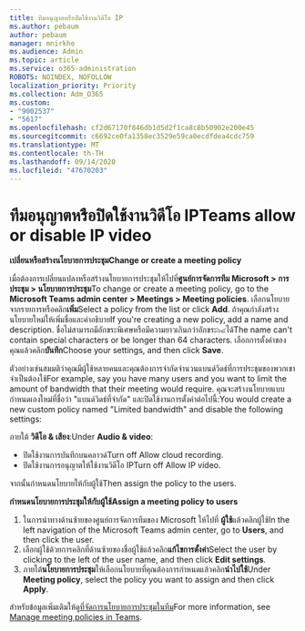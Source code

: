 ```yaml
---
title: ทีมอนุญาตหรือปิดใช้งานวิดีโอ IP
ms.author: pebaum
author: pebaum
manager: mnirkhe
ms.audience: Admin
ms.topic: article
ms.service: o365-administration
ROBOTS: NOINDEX, NOFOLLOW
localization_priority: Priority
ms.collection: Adm_O365
ms.custom:
- "9002537"
- "5617"
ms.openlocfilehash: cf2d67170f846db1d5d2f1ca8c8b50902e200e45
ms.sourcegitcommit: c6692ce0fa1358ec3529e59ca0ecdfdea4cdc759
ms.translationtype: MT
ms.contentlocale: th-TH
ms.lasthandoff: 09/14/2020
ms.locfileid: "47670203"
---
```

# <a name="teams-allow-or-disable-ip-video"></a><span data-ttu-id="a810e-102">ทีมอนุญาตหรือปิดใช้งานวิดีโอ IP</span><span class="sxs-lookup"><span data-stu-id="a810e-102">Teams allow or disable IP video</span></span>

<span data-ttu-id="a810e-103">**เปลี่ยนหรือสร้างนโยบายการประชุม**</span><span class="sxs-lookup"><span data-stu-id="a810e-103">**Change or create a meeting policy**</span></span>

<span data-ttu-id="a810e-104">เมื่อต้องการเปลี่ยนแปลงหรือสร้างนโยบายการประชุมให้ไปที่**ศูนย์การจัดการทีม Microsoft > การประชุม > นโยบายการประชุม**</span><span class="sxs-lookup"><span data-stu-id="a810e-104">To change or create a meeting policy, go to the **Microsoft Teams admin center > Meetings > Meeting policies**.</span></span> <span data-ttu-id="a810e-105">เลือกนโยบายจากรายการหรือคลิก**เพิ่ม**</span><span class="sxs-lookup"><span data-stu-id="a810e-105">Select a policy from the list or click **Add**.</span></span> <span data-ttu-id="a810e-106">ถ้าคุณกำลังสร้างนโยบายใหม่ให้เพิ่มชื่อและคำอธิบาย</span><span class="sxs-lookup"><span data-stu-id="a810e-106">If you're creating a new policy, add a name and description.</span></span> <span data-ttu-id="a810e-107">ชื่อไม่สามารถมีอักขระพิเศษหรือมีความยาวเกินกว่าอักขระ๖๔ได้</span><span class="sxs-lookup"><span data-stu-id="a810e-107">The name can't contain special characters or be longer than 64 characters.</span></span> <span data-ttu-id="a810e-108">เลือกการตั้งค่าของคุณแล้วคลิก**บันทึก**</span><span class="sxs-lookup"><span data-stu-id="a810e-108">Choose your settings, and then click **Save**.</span></span>

<span data-ttu-id="a810e-109">ตัวอย่างเช่นสมมติว่าคุณมีผู้ใช้หลายคนและคุณต้องการจำกัดจำนวนแบนด์วิดธ์ที่การประชุมของพวกเขาจำเป็นต้องใช้</span><span class="sxs-lookup"><span data-stu-id="a810e-109">For example, say you have many users and you want to limit the amount of bandwidth that their meeting would require.</span></span> <span data-ttu-id="a810e-110">คุณจะสร้างนโยบายแบบกำหนดเองใหม่ที่ชื่อว่า "แบนด์วิดธ์ที่จำกัด" และปิดใช้งานการตั้งค่าต่อไปนี้:</span><span class="sxs-lookup"><span data-stu-id="a810e-110">You would create a new custom policy named "Limited bandwidth" and disable the following settings:</span></span>

<span data-ttu-id="a810e-111">ภายใต้ **วิดีโอ & เสียง**:</span><span class="sxs-lookup"><span data-stu-id="a810e-111">Under **Audio & video**:</span></span>

- <span data-ttu-id="a810e-112">ปิดใช้งานการบันทึกบนคลาวด์</span><span class="sxs-lookup"><span data-stu-id="a810e-112">Turn off Allow cloud recording.</span></span>
- <span data-ttu-id="a810e-113">ปิดใช้งานการอนุญาตให้ใช้งานวิดีโอ IP</span><span class="sxs-lookup"><span data-stu-id="a810e-113">Turn off Allow IP video.</span></span>

<span data-ttu-id="a810e-114">จากนั้นกำหนดนโยบายให้กับผู้ใช้</span><span class="sxs-lookup"><span data-stu-id="a810e-114">Then assign the policy to the users.</span></span>

<span data-ttu-id="a810e-115">**กำหนดนโยบายการประชุมให้กับผู้ใช้**</span><span class="sxs-lookup"><span data-stu-id="a810e-115">**Assign a meeting policy to users**</span></span>

1. <span data-ttu-id="a810e-116">ในการนำทางด้านซ้ายของศูนย์การจัดการทีมของ Microsoft ให้ไปที่ **ผู้ใช้**แล้วคลิกผู้ใช้</span><span class="sxs-lookup"><span data-stu-id="a810e-116">In the left navigation of the Microsoft Teams admin center, go to **Users**, and then click the user.</span></span>
2. <span data-ttu-id="a810e-117">เลือกผู้ใช้ด้วยการคลิกที่ด้านซ้ายของชื่อผู้ใช้แล้วคลิก**แก้ไขการตั้งค่า**</span><span class="sxs-lookup"><span data-stu-id="a810e-117">Select the user by clicking to the left of the user name, and then click **Edit settings**.</span></span>
3. <span data-ttu-id="a810e-118">ภายใต้**นโยบายการประชุม**ให้เลือกนโยบายที่คุณต้องการกำหนดแล้วคลิก**นำไปใช้**</span><span class="sxs-lookup"><span data-stu-id="a810e-118">Under **Meeting policy**, select the policy you want to assign and then click **Apply**.</span></span>

<span data-ttu-id="a810e-119">สำหรับข้อมูลเพิ่มเติมให้ดู[ที่จัดการนโยบายการประชุมในทีม](https://docs.microsoft.com/microsoftteams/meeting-policies-in-teams)</span><span class="sxs-lookup"><span data-stu-id="a810e-119">For more information, see [Manage meeting policies in Teams](https://docs.microsoft.com/microsoftteams/meeting-policies-in-teams).</span></span>
